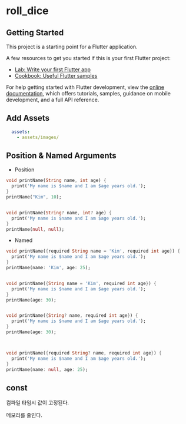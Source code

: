 # roll_dice



## Getting Started

This project is a starting point for a Flutter application.

A few resources to get you started if this is your first Flutter project:

- [Lab: Write your first Flutter app](https://docs.flutter.dev/get-started/codelab)
- [Cookbook: Useful Flutter samples](https://docs.flutter.dev/cookbook)

For help getting started with Flutter development, view the
[online documentation](https://docs.flutter.dev/), which offers tutorials,
samples, guidance on mobile development, and a full API reference.

## Add Assets
```yaml
  assets:
    - assets/images/
```

## Position & Named Arguments

- Position
```dart
void printName(String name, int age) {
  print('My name is $name and I am $age years old.');
}
printName("Kim", 10);


void printName(String? name, int? age) {
  print('My name is $name and I am $age years old.');
}
printName(null, null);
```

- Named 
```dart
void printName({required String name = 'Kim', required int age}) {
  print('My name is $name and I am $age years old.');
}
printName(name: 'Kim', age: 25);


void printName({String name = 'Kim', required int age}) {
  print('My name is $name and I am $age years old.');
}
printName(age: 30);


void printName({String? name, required int age}) {
  print('My name is $name and I am $age years old.');
}
printName(age: 30);



void printName({required String? name, required int age}) {
  print('My name is $name and I am $age years old.');
}
printName(name: null, age: 25);
```

## const
컴파일 타임시 값이 고정된다.

메모리를 줄인다.


